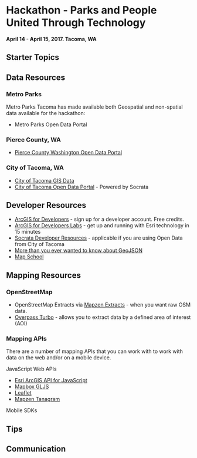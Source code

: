 # Hackathon - Parks and People United Through Technology   
__April 14 - April 15, 2017. Tacoma, WA__

## Starter Topics 

## Data Resources

### Metro Parks
Metro Parks Tacoma has made available both Geospatial and non-spatial data available for the hackathon:

* Metro Parks Open Data Portal

### Pierce County, WA
* [Pierce County Washington Open Data Portal](http://gisdata-piercecowa.opendata.arcgis.com/)

### City of Tacoma, WA
* [City of Tacoma GIS Data](http://wspdsmap.ci.tacoma.wa.us/samples/disclaimer.asp?theOption=2)
* [City of Tacoma Open Data Portal](https://data.cityoftacoma.org/browse) - Powered by Socrata

## Developer Resources

* [ArcGIS for Developers](https://developers.arcgis.com/) - sign up for a developer account.  Free credits.
* [ArcGIS for Developers Labs](https://developers.arcgis.com/labs/) - get up and running with Esri technology in 15 minutes
* [Socrata Developer Resources](https://dev.socrata.com/) - applicable if you are using Open Data from City of Tacoma
* [More than you ever wanted to know about GeoJSON](http://www.macwright.org/2015/03/23/geojson-second-bite.html)
* [Map School](http://mapschool.io/)

## Mapping Resources

### OpenStreetMap

* OpenStreetMap Extracts via [Mapzen Extracts](https://mapzen.com/data/metro-extracts/) - when you want raw OSM data.
* [Overpass Turbo](https://overpass-turbo.eu/) - allows you to extract data by a defined area of interest (AOI)

### Mapping APIs

There are a number of mapping APIs that you can work with to work with data on the web and/or on a mobile device.

JavaScript Web APIs

* [Esri ArcGIS API for JavaScript](https://developers.arcgis.com/javascript/ "Esri JavaScript API")
* [Mapbox GLJS](https://www.mapbox.com/mapbox-gl-js/api/)
* [Leaflet](http://leafletjs.com/)
* [Mapzen Tanagram](https://mapzen.com/products/tangram/)

Mobile SDKs



## Tips

## Communication

